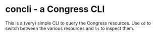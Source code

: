 # concli - a Congress CLI

This is a (very) simple CLI to query the Congress resources. Use `cd` to
switch between the various resources and `ls` to inspect them.
